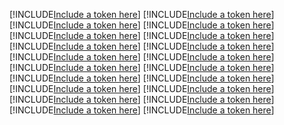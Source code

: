 [!INCLUDE[Include a token here](refs1523440409060/r1.md)]
[!INCLUDE[Include a token here](refs1523440409060/r2.md)]
[!INCLUDE[Include a token here](refs1523440409060/r3.md)]
[!INCLUDE[Include a token here](refs1523440409060/r4.md)]
[!INCLUDE[Include a token here](refs1523440409060/r5.md)]
[!INCLUDE[Include a token here](refs1523440409060/r6.md)]
[!INCLUDE[Include a token here](refs1523440409060/r7.md)]
[!INCLUDE[Include a token here](refs1523440409060/r8.md)]
[!INCLUDE[Include a token here](refs1523440409060/r9.md)]
[!INCLUDE[Include a token here](refs1523440409060/r10.md)]
[!INCLUDE[Include a token here](refs1523440409060/r11.md)]
[!INCLUDE[Include a token here](refs1523440409060/r12.md)]
[!INCLUDE[Include a token here](refs1523440409060/r13.md)]
[!INCLUDE[Include a token here](refs1523440409060/r14.md)]
[!INCLUDE[Include a token here](refs1523440409060/r15.md)]
[!INCLUDE[Include a token here](refs1523440409060/r16.md)]
[!INCLUDE[Include a token here](refs1523440409060/r17.md)]
[!INCLUDE[Include a token here](refs1523440409060/r18.md)]
[!INCLUDE[Include a token here](refs1523440409060/r19.md)]
[!INCLUDE[Include a token here](refs1523440409060/r20.md)]